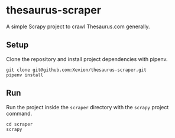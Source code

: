 # thesaurus-scraper

A simple Scrapy project to crawl Thesaurus.com generally.

## Setup

Clone the repository and install project dependencies with pipenv.

```
git clone git@github.com:Xevion/thesaurus-scraper.git
pipenv install
```

## Run

Run the project inside the `scraper` directory with the `scrapy` project command.

```
cd scraper
scrapy
```
